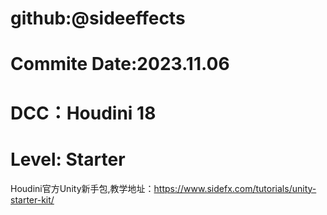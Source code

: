 # github:@sideeffects
# Commite Date:2023.11.06
# DCC：Houdini 18 
# Level: Starter

Houdini官方Unity新手包,教学地址：https://www.sidefx.com/tutorials/unity-starter-kit/
